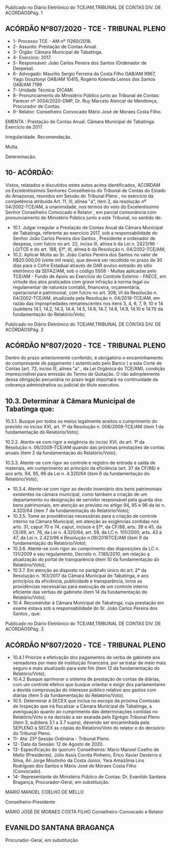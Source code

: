 Publicado  no  Diário  Eletrônico do TCE/AM,TRIBUNAL DE CONTAS DIV. DE ACÓRDÃOSPág. 1

## ACÓRDÃO Nº807/2020 - TCE - TRIBUNAL PLENO

- 1- Processo TCE - AM nº 11260/2018.
- 2- Assunto: Prestação de Contas Anual.
- 3- Órgão: Câmara Municipal de Tabatinga.
- 4- Exercício: 2017.
- 5- Responsável: João Carlos Pereira dos Santos (Ordenador de Despesa).
- 6- Advogado: Maurilio  Sergio  Ferreira  da  Costa  Filho    OAB/AM  9967,  Yago  Gosztonyi OAB/AM 10415, Rogério Kolenda Lemos dos Santos OAB/AM 7199
- 7- Unidade Técnica: DICAMI.
- 8- Pronunciamento  do  Ministério  Público  junto  ao  Tribunal  de  Contas: Parecer  nº 3034/2020-DMP, Dr. Ruy Marcelo Alencar de Mendonça, Procurador de Contas.
- 9- Relator: Conselheiro Convocado Mário José de Moraes Costa Filho.

EMENTA : Prestação  de  Contas  Anual. Câmara Municipal de Tabatinga. Exercício de 2017.

Irregularidade. Recomendação.

Multa.

Determinação.

## 10-  ACÓRDÃO:

Vistos, relatados e discutidos estes autos acima identificados, ACORDAM os Excelentíssimos Senhores Conselheiros do Tribunal de Contas do Estado do Amazonas, reunidos em Sessão do Tribunal Pleno , no exercício da competência atribuída Art. 11, III, alínea "a", item 2, da resolução nº 04/2002-TCE/AM, à unanimidade, nos termos do voto do  Excelentíssimo  Senhor  Conselheiro  Convocado  e  Relator ,  em  parcial  consonância com pronunciamento do Ministério Público junto a este Tribunal, no sentido de:

- 10.1. Julgar  irregular a  Prestação  de  Contas  Anual da  Câmara  Municipal  de Tabatinga, referente ao exercício 2017, sob a responsabilidade do Senhor João Carlos Pereira dos Santos ,  Presidente e  ordenador  de  despesa, com fulcro no art. 22, inciso III, alínea b da Lei n. 2423/96 - LO/TCE e do art. 188, §1º, III, alínea b da Resolução n. 04/2002-TCE/AM;
- 10.2. Aplicar  Multa ao Sr.  João  Carlos  Pereira  dos  Santos no  valor  de R$20.000,00 (vinte  mil  reais),  que  deverá  ser recolhida no prazo de 30 dias para  o  Cofre  Estadual  através  de  DAR  avulso  extraído  do  sítio eletrônico  da  SEFAZ/AM,  sob  o  código  5508  -  Multas  aplicadas  pelo TCE/AM - Fundo de Apoio ao Exercício do Controle Externo - FAECE, em virtude dos atos praticados com  grave  infração à norma  legal ou regulamentar de natureza contábil, financeira, orçamentária, operacional e patrimonial, com fulcro no art. 308, VI da Resolução n. 04/2002-TCE/AM, atualizada pela Resolução n. 04/2018-TCE/AM, em razão das impropriedades remanescentes nos itens 3, 4, 6, 7, 9, 10 e 14 (subitens 14.1,  14.2,  14.3,  14.4,  14.5,  14.6,  14.7,  14.8,  14.9,  14.10  e  14.11)  da fundamentação do Relatório/Voto;

Publicado  no  Diário  Eletrônico do TCE/AM,TRIBUNAL DE CONTAS DIV. DE ACÓRDÃOSPág. 2

## ACÓRDÃO Nº807/2020 - TCE - TRIBUNAL PLENO

Dentro do prazo anteriormente conferido, é obrigatório o encaminhamento do comprovante de pagamento ( autenticado pelo Banco ) a esta Corte de Contas  (art.  72,  inciso  III,  alínea  "a"  ,  da  Lei  Orgânica  do  TCE/AM), condição  imprescindível  para  emissão  do  Termo  de  Quitação.  O  não adimplemento  dessa  obrigação  pecuniária  no  prazo  legal  importará  na continuidade da cobrança administrativa ou judicial do título executivo.

## 10.3. Determinar à Câmara Municipal de Tabatinga que:

10.3.1. Busque por todos os meios legalmente aceitos o cumprimento  do  previsto  no  inciso  XXI,  art.  1º  da  Resolução  n. 006/2009-TCE/AM (item 1 da fundamentação do Relatório/Voto);

10.3.2. Atente-se com rigor a exigência do inciso XVI, do art. 1º da Resolução n. 06/2009-TCE/AM quando das próximas prestações de contas anuais (item 2 da fundamentação do Relatório/Voto);

10.3.3. Atente-se com rigor ao controle e registro de entrada e saída de materiais, em cumprimento ao princípio da eficiência (art. 37 da CF/88)  e  aos  arts.  94,  95,  96  da  Lei  n.  4.320/64  (item  6  da fundamentação do Relatório/Voto);

- 10.3.4. Atente-se com rigor ao devido inventário dos bens patrimoniais existentes na  câmara  municipal,  como  também  a criação de um departamento ou designação de servidor responsável pela guarda dos bens patrimoniais, em atenção ao previsto no artigo 94,  95  e  96  da  lei  n.  4.320/64  (item  7  da  fundamentação  do Relatório/Voto);
- 10.3.5. Tome  as  providências  necessárias  para a criação de controle  interno  na  Câmara  Municipal,  em  atenção  as  exigências contidas nos arts. 31, caput 70 e 74, caput, incisos e §1º, da CF/88, arts. 39 e 45, da CE/89, art. 76, da Lei n. 4.320/64, art. 59, da LC n. 101/2000, arts. 43 à 47, da Lei n.  2.423/96 e Resolução n.09/2016TCE/AM (item 9 da fundamentação do Relatório/Voto);
- 10.3.6. Atente-se com rigor ao cumprimento das disposições da LC n. 131/2009 e seu regulamento, Decreto n. 7.185/2010, em relação a atualização do portal de transparência (item 10 da fundamentação do Relatório/Voto);
- 10.3.7. Em  atenção  ao  disposto  no  parágrafo  único  do  art.  2º  da Resolução n.  163/2017 da Câmara Municipal de Tabatinga, e aos princípios da eficiência, publicidade e transparência, tome as providências  necessárias  para  execução  de  um  controle  interno eficiente  das  verbas  de  gabinete  (item  14  da  fundamentação  do Relatório/Voto);
- 10.4. Recomendar à Câmara  Municipal  de  Tabatinga, cuja  prestação  em exame estava sob a responsabilidade  do Sr.  João  Carlos  Pereira  dos Santos , que:

Publicado  no  Diário  Eletrônico do TCE/AM,TRIBUNAL DE CONTAS DIV. DE ACÓRDÃOSPág. 3

## ACÓRDÃO Nº807/2020 - TCE - TRIBUNAL PLENO

- 10.4.1 Priorize  a  efetivação dos pagamentos de verba de gabinete aos vereadores por meio de instituição financeira, por se tratar de meio  mais  seguro  e  mais  atualizado  para  este  fim  (item  12  da fundamentação do Relatório/Voto);
- 10.4.2 Busque  aprimorar  o  sistema  de  prestação  de  contas  de diárias,  com  um  controle  efetivo  que  busque  orientar  e  exigir  dos parlamentares  a  devida  comprovação  do  interesse  público  relativo aos gastos com diárias (item 5 da fundamentação do Relatório/Voto).
- 10.5. Determinar à SECEX que  inclua  no  escopo  da  próxima  Comissão  de Inspeção que irá fiscalizar a Câmara Municipal de Tabatinga, a averiguação  quanto  ao  cumprimento  das  determinações  contidas  no Relatório/Voto  e  na  decisão  a  ser  exarada  pelo  Egrégio  Tribunal  Pleno (item  3,  subitens  3.1  a  3.7  supra),  devendo  ser  encaminhada  pela SEPLENO à SECEX as cópias do Relatório/Voto do relator e do decisório do Tribunal Pleno.
- 11-  Ata: 25ª Sessão Ordinária - Tribunal Pleno.
- 12-  Data da Sessão: 12 de Agosto de 2020.
- 13-  Especificação do quorum: Conselheiros: Mario Manoel Coelho de Mello (Presidente),  Júlio  Assis  Corrêa  Pinheiro,  Érico  Xavier  Desterro  e  Silva,  Ari  Jorge Moutinho da Costa Júnior, Yara Amazônia Lins Rodrigues dos Santos e Mário José de Moraes Costa Filho (Convocado).
- 14-  Representante do Ministério Público de Contas: Dr. Evanildo Santana Bragança, Procurador-Geral, em substituição.

MARIO MANOEL COELHO DE MELLO

Conselheiro-Presidente

MÁRIO JOSÉ DE MORAES COSTA FILHO Conselheiro-Convocado e Relator

## EVANILDO SANTANA BRAGANÇA

Procurador-Geral, em substituição